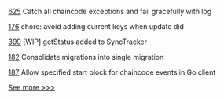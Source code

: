 
[625](https://github.com/hyperledger/fabric-private-chaincode/pull/625) Catch all chaincode exceptions and fail gracefully with log

[176](https://github.com/hyperledger/aries-framework-go-ext/pull/176) chore: avoid adding current keys when update did

[399](https://github.com/hyperledger-labs/Scorex/pull/399) [WIP] getStatus added to SyncTracker

[182](https://github.com/hyperledger/transact/pull/182) Consolidate migrations into single migration

[187](https://github.com/hyperledger/fabric-gateway/pull/187) Allow specified start block for chaincode events in Go client


[See more >>>](https://start-here.hyperledger.org/pull-requests)
